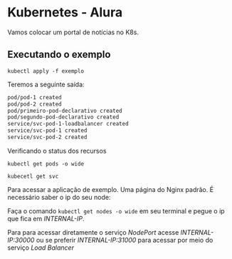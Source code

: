 # Kubernetes - Alura

Vamos colocar um portal de notícias no K8s.

## Executando o exemplo

`kubectl apply -f exemplo`

Teremos a seguinte saída:

```bash
pod/pod-1 created
pod/pod-2 created
pod/primeiro-pod-declarativo created
pod/segundo-pod-declarativo created
service/svc-pod-1-loadbalancer created
service/svc-pod-1 created
service/svc-pod-2 created
```

Verificando o status dos recursos

`kubectl get pods -o wide`

`kubecetl get svc`

Para acessar a aplicação de exemplo. Uma página do Nginx padrão. É necessário saber o ip do seu node:

Faça o comando `kubectl get nodes -o wide` em seu terminal e pegue o ip que fica em *INTERNAL-IP*.

Para para acessar diretamente o serviço *NodePort* acesse *INTERNAL-IP:30000* ou se preferir *INTERNAL-IP:31000* para acessar por meio do serviço *Load Balancer*
